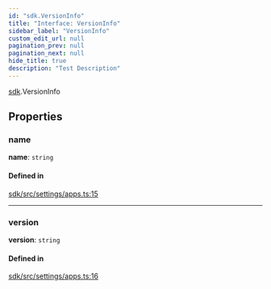 ```yaml
---
id: "sdk.VersionInfo"
title: "Interface: VersionInfo"
sidebar_label: "VersionInfo"
custom_edit_url: null
pagination_prev: null
pagination_next: null
hide_title: true
description: "Test Description"
---
```


[sdk](../namespaces/sdk.md).VersionInfo

## Properties

### name

 **name**: `string`

#### Defined in

[sdk/src/settings/apps.ts:15](https://github.com/AKASHAorg/akasha-core/blob/c052f00c/sdk/src/settings/apps.ts#L15)

___

### version

 **version**: `string`

#### Defined in

[sdk/src/settings/apps.ts:16](https://github.com/AKASHAorg/akasha-core/blob/c052f00c/sdk/src/settings/apps.ts#L16)
